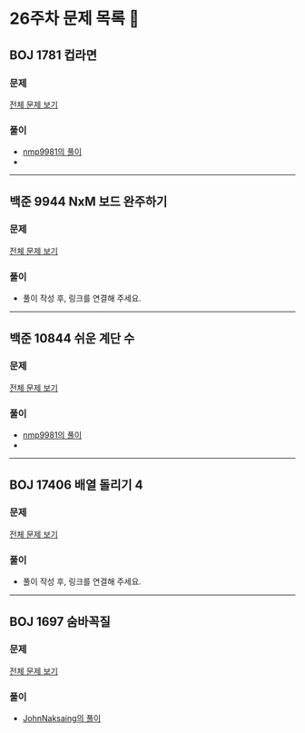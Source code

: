 # 26주차 문제 목록 📝
## BOJ 1781 컵라면
### 문제
[전체 문제 보기](https://www.acmicpc.net/problem/1781)

### 풀이
- [nmp9981의 풀이](https://blog.naver.com/tybnasgo/222718465534)
- 
___
## 백준 9944 NxM 보드 완주하기
### 문제
[전체 문제 보기](https://www.acmicpc.net/problem/9944)

### 풀이
- 풀이 작성 후, 링크를 연결해 주세요.
___
## 백준 10844 쉬운 계단 수
### 문제
[전체 문제 보기](https://www.acmicpc.net/problem/10844)

### 풀이
- [nmp9981의 풀이](https://blog.naver.com/tybnasgo/222718525052)
- 
___

## BOJ 17406 배열 돌리기 4
### 문제
[전체 문제 보기](https://www.acmicpc.net/problem/17406)

### 풀이
- 풀이 작성 후, 링크를 연결해 주세요.

___

## BOJ 1697 숨바꼭질
### 문제
[전체 문제 보기](https://www.acmicpc.net/problem/1697)

### 풀이
- [JohnNaksaing의 풀이](./JohnNaksaing/boj1697.md)
